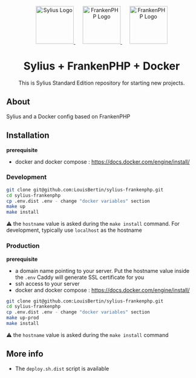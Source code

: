 <p align="center">
    <a href="https://sylius.com" target="_blank">
      <img alt="Sylius Logo" src="https://avatars.githubusercontent.com/u/719423?s=280&v=4" height="100">
    </a>
    &nbsp;&nbsp;&nbsp;&nbsp;
    <a href="https://frankenphp.dev/">
        <img alt="FrankenPHP Logo" src="https://frankenphp.dev/img/dab.svg" height="100">
    </a>
    &nbsp;&nbsp;&nbsp;&nbsp;
    <a href="https://www.docker.com/">
        <img alt="FrankenPHP Logo" src="https://training.galaxyproject.org/training-material/topics/admin/images/docker_whale.png" height="100">
    </a>
</p>

<h1 align="center">Sylius + FrankenPHP + Docker</h1>

<p align="center">This is Sylius Standard Edition repository for starting new projects.</p>

## About
Sylius and a Docker config based on FrankenPHP

## Installation

**prerequisite**

- docker and docker compose : https://docs.docker.com/engine/install/

### Development
```bash
git clone git@github.com:LouisBertin/sylius-frankenphp.git
cd sylius-frankenphp
cp .env.dist .env - change "docker variables" section
make up
make install
```

⚠️ the `hostname` value is asked during the `make install` command. For development, typically use `localhost` as the hostname

### Production

**prerequisite**

- a domain name pointing to your server. Put the hostname value inside the `.env` Caddy will generate SSL certificate for you
- ssh access to your server
- docker and docker compose : https://docs.docker.com/engine/install/

```bash
git clone git@github.com:LouisBertin/sylius-frankenphp.git
cd sylius-frankenphp
cp .env.dist .env - change "docker variables" section
make up-prod
make install
```

⚠️ the `hostname` value is asked during the `make install` command

## More info

- The `deploy.sh.dist` script is available
